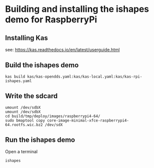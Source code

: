 Building and installing the ishapes demo for RaspberryPi
========================================================


Installing Kas
--------------

see: https://kas.readthedocs.io/en/latest/userguide.html


Build the ishapes demo
----------------------

```
kas build kas/kas-opendds.yaml:kas/kas-local.yaml:kas/kas-rpi-ishapes.yaml
```


Write the sdcard
----------------

```
umount /dev/sdbX
umount /dev/sdbX
cd build/tmp/deploy/images/raspberrypi4-64/
sudo bmaptool copy core-image-minimal-xfce-raspberrypi4-64.rootfs.wic.bz2 /dev/sdX
```

Run the ishapes demo
--------------------

Open a terminal

```
ishapes
```